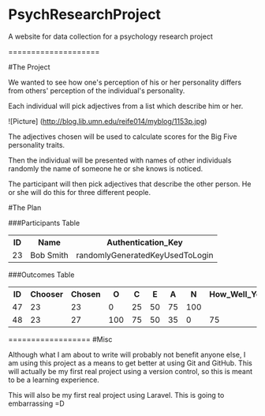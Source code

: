 PsychResearchProject
====================

A website for data collection for a psychology research project

====================

#The Project

We wanted to see how one's perception of his or her personality differs from others' perception of the individual's personality.

Each individual will pick adjectives from a list which describe him or her.

![Picture]
(http://blog.lib.umn.edu/reife014/myblog/1153p.jpg)

The adjectives chosen will be used to calculate scores for the Big Five personality traits.

Then the individual will be presented with names of other individuals randomly the name of someone he or she knows is noticed.

The participant will then pick adjectives that describe the other person. He or she will do this for three different people.

#The Plan

###Participants Table
<table>
  <tr>
    <th>ID</th>
    <th>Name</th>
    <th>Authentication_Key</th>
  </tr>
  <tr>
    <td>23</td>
    <td>Bob Smith</td>
    <td>randomlyGeneratedKeyUsedToLogin</td>
  </tr>
</table>

###Outcomes Table

<table>
  <tr>
    <th>ID</th>
    <th>Chooser</th>
    <th>Chosen</th>
    <th>O</th>
    <th>C</th>
    <th>E</th>
    <th>A</th>
    <th>N</th>
    <th>How_Well_You_Know_The_Person</th>
  </tr>
  <tr>
    <td>47</td>
    <td>23</td>
    <td>23</td>
    <td>0</td>
    <td>25</td>
    <td>50</td>
    <td>75</td>
    <td>100</td>
    <td></td>
  </tr>
  <tr>
    <td>48</td>
    <td>23</td>
    <td>27</td>
    <td>100</td>
    <td>75</td>
    <td>50</td>
    <td>35</td>
    <td>0</td>
    <td>75</td>
  </tr>
</table>

==================
#Misc

Although what I am about to write will probably not benefit anyone else, I am using this project as a means to get better at using Git and GitHub. This will actually be my first real project using a version control, so this is meant to be a learning experience.

This will also be my first real project using Laravel. This is going to embarrassing =D
